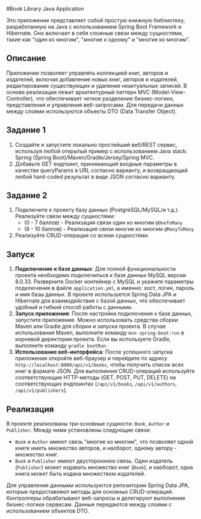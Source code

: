 #Book Library Java Application

Это приложение представляет собой простую книжную библиотеку, разработанную на Java с использованием Spring Boot Framework и Hibernate. Оно включает в себя сложные связи между сущностями, такие как "один ко многим", "многие к одному" и "многие ко многим".

## Описание

Приложение позволяет управлять коллекцией книг, авторов и издателей, включая добавление новых книг, авторов и издателей, редактирование существующих и удаление неактуальных записей. В основе реализации лежит архитектурный паттерн MVC (Model-View-Controller), что обеспечивает четкое разделение бизнес-логики, представления и управления веб-запросами. Для передачи данных между слоями используются объекты DTO (Data Transfer Object).

## Задание 1

1. Создайте и запустите локально простейший веб/REST сервис, используя любой открытый пример с использованием Java stack: Spring (Spring Boot)/Maven/Gradle/Jersey/Spring MVC.
2. Добавьте GET ендпоинт, принимающий входные параметры в качестве queryParams в URL согласно варианту, и возвращающий любой hard-coded результат в виде JSON согласно варианту.

## Задание 2

1. Подключите к проекту базу данных (PostgreSQL/MySQL/и т.д.). Реализуйте связи между сущностями:
    - (0 - 7 баллов) - Реализация связи один ко многим `@OneToMany`
    - (8 - 10 баллов) - Реализация связи многие ко многим `@ManyToMany`
2. Реализуйте CRUD-операции со всеми сущностями.

## Запуск

1. **Подключение к базе данных**: Для полной функциональности проекта необходимо подключиться к базе данных MySQL версии 8.0.33. Разверните Docker контейнер с MySQL и укажите параметры подключения в файле `application.yml`, а именно: хост, логин, пароль и имя базы данных. В проекте используется Spring Data JPA и Hibernate для взаимодействия с базой данных, что обеспечивает удобный и гибкий способ работы с данными.
2. **Запуск приложения**: После настройки подключения к базе данных, запустите приложение. Можно использовать средства сборки Maven или Gradle для сборки и запуска проекта. В случае использования Maven, выполните команду `mvn spring-boot:run` в корневой директории проекта. Если вы используете Gradle, выполните команду `gradle bootRun`.
3. **Использование веб-интерфейса**: После успешного запуска приложения откройте веб-браузер и перейдите по адресу `http://localhost:8080/api/v1/books`, чтобы получить список всех книг в формате JSON. Для выполнения CRUD-операций используйте соответствующие HTTP-методы (GET, POST, PUT, DELETE) на соответствующих ендпоинтах (`/api/v1/books`, `/api/v1/authors`, `/api/v1/publishers`).

## Реализация

В проекте реализованы три основные сущности: `Book`, `Author` и `Publisher`. Между ними установлены следующие связи:

- `Book` и `Author` имеют связь "многие ко многим", что позволяет одной книге иметь множество авторов, и наоборот, одному автору - множество книг.
- `Book` и `Publisher` имеют двустороннюю связь. Один издатель (`Publisher`) может издавать множество книг (`Book`), и наоборот, одна книга может быть издана множеством издателей.

Для управления данными используются репозитории Spring Data JPA, которые предоставляют методы для основных CRUD-операций. Контроллеры обрабатывают веб-запросы и делегируют выполнение бизнес-логики сервисам. Данные передаются между слоями с использованием объектов DTO.
